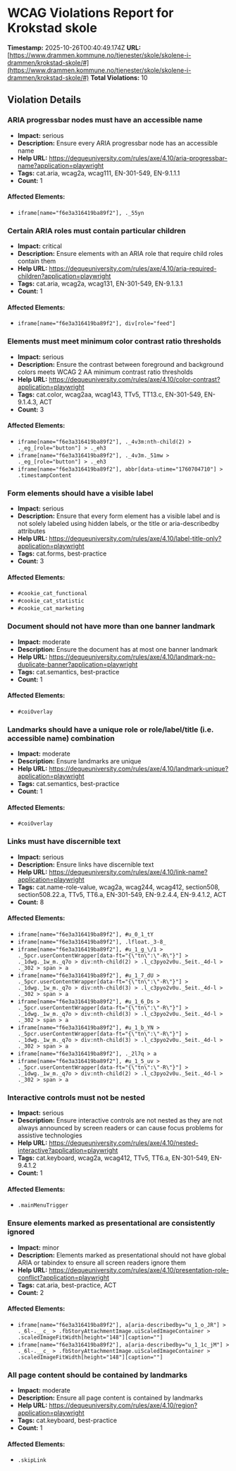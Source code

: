# WCAG Violations Report for Krokstad skole

**Timestamp:** 2025-10-26T00:40:49.174Z
**URL:** [https://www.drammen.kommune.no/tjenester/skole/skolene-i-drammen/krokstad-skole/#](https://www.drammen.kommune.no/tjenester/skole/skolene-i-drammen/krokstad-skole/#)
**Total Violations:** 10

## Violation Details

### ARIA progressbar nodes must have an accessible name

- **Impact:** serious
- **Description:** Ensure every ARIA progressbar node has an accessible name
- **Help URL:** https://dequeuniversity.com/rules/axe/4.10/aria-progressbar-name?application=playwright
- **Tags:** cat.aria, wcag2a, wcag111, EN-301-549, EN-9.1.1.1
- **Count:** 1

#### Affected Elements:

- `iframe[name="f6e3a316419ba89f2"], ._55yn`

### Certain ARIA roles must contain particular children

- **Impact:** critical
- **Description:** Ensure elements with an ARIA role that require child roles contain them
- **Help URL:** https://dequeuniversity.com/rules/axe/4.10/aria-required-children?application=playwright
- **Tags:** cat.aria, wcag2a, wcag131, EN-301-549, EN-9.1.3.1
- **Count:** 1

#### Affected Elements:

- `iframe[name="f6e3a316419ba89f2"], div[role="feed"]`

### Elements must meet minimum color contrast ratio thresholds

- **Impact:** serious
- **Description:** Ensure the contrast between foreground and background colors meets WCAG 2 AA minimum contrast ratio thresholds
- **Help URL:** https://dequeuniversity.com/rules/axe/4.10/color-contrast?application=playwright
- **Tags:** cat.color, wcag2aa, wcag143, TTv5, TT13.c, EN-301-549, EN-9.1.4.3, ACT
- **Count:** 3

#### Affected Elements:

- `iframe[name="f6e3a316419ba89f2"], ._4v3m:nth-child(2) > ._eg_[role="button"] > ._eh3`
- `iframe[name="f6e3a316419ba89f2"], ._4v3m._51mw > ._eg_[role="button"] > ._eh3`
- `iframe[name="f6e3a316419ba89f2"], abbr[data-utime="1760704710"] > .timestampContent`

### Form elements should have a visible label

- **Impact:** serious
- **Description:** Ensure that every form element has a visible label and is not solely labeled using hidden labels, or the title or aria-describedby attributes
- **Help URL:** https://dequeuniversity.com/rules/axe/4.10/label-title-only?application=playwright
- **Tags:** cat.forms, best-practice
- **Count:** 3

#### Affected Elements:

- `#cookie_cat_functional`
- `#cookie_cat_statistic`
- `#cookie_cat_marketing`

### Document should not have more than one banner landmark

- **Impact:** moderate
- **Description:** Ensure the document has at most one banner landmark
- **Help URL:** https://dequeuniversity.com/rules/axe/4.10/landmark-no-duplicate-banner?application=playwright
- **Tags:** cat.semantics, best-practice
- **Count:** 1

#### Affected Elements:

- `#coiOverlay`

### Landmarks should have a unique role or role/label/title (i.e. accessible name) combination

- **Impact:** moderate
- **Description:** Ensure landmarks are unique
- **Help URL:** https://dequeuniversity.com/rules/axe/4.10/landmark-unique?application=playwright
- **Tags:** cat.semantics, best-practice
- **Count:** 1

#### Affected Elements:

- `#coiOverlay`

### Links must have discernible text

- **Impact:** serious
- **Description:** Ensure links have discernible text
- **Help URL:** https://dequeuniversity.com/rules/axe/4.10/link-name?application=playwright
- **Tags:** cat.name-role-value, wcag2a, wcag244, wcag412, section508, section508.22.a, TTv5, TT6.a, EN-301-549, EN-9.2.4.4, EN-9.4.1.2, ACT
- **Count:** 8

#### Affected Elements:

- `iframe[name="f6e3a316419ba89f2"], #u_0_1_tY`
- `iframe[name="f6e3a316419ba89f2"], .lfloat._3-8_`
- `iframe[name="f6e3a316419ba89f2"], #u_1_g_\/1 > ._5pcr.userContentWrapper[data-ft="{\"tn\":\"-R\"}"] > ._1dwg._1w_m._q7o > div:nth-child(2) > .l_c3pyo2v0u._5eit._4d-l > ._302 > span > a`
- `iframe[name="f6e3a316419ba89f2"], #u_1_7_dU > ._5pcr.userContentWrapper[data-ft="{\"tn\":\"-R\"}"] > ._1dwg._1w_m._q7o > div:nth-child(3) > .l_c3pyo2v0u._5eit._4d-l > ._302 > span > a`
- `iframe[name="f6e3a316419ba89f2"], #u_1_6_Ds > ._5pcr.userContentWrapper[data-ft="{\"tn\":\"-R\"}"] > ._1dwg._1w_m._q7o > div:nth-child(3) > .l_c3pyo2v0u._5eit._4d-l > ._302 > span > a`
- `iframe[name="f6e3a316419ba89f2"], #u_1_b_YN > ._5pcr.userContentWrapper[data-ft="{\"tn\":\"-R\"}"] > ._1dwg._1w_m._q7o > div:nth-child(3) > .l_c3pyo2v0u._5eit._4d-l > ._302 > span > a`
- `iframe[name="f6e3a316419ba89f2"], ._2l7q > a`
- `iframe[name="f6e3a316419ba89f2"], #u_1_5_uv > ._5pcr.userContentWrapper[data-ft="{\"tn\":\"-R\"}"] > ._1dwg._1w_m._q7o > div:nth-child(2) > .l_c3pyo2v0u._5eit._4d-l > ._302 > span > a`

### Interactive controls must not be nested

- **Impact:** serious
- **Description:** Ensure interactive controls are not nested as they are not always announced by screen readers or can cause focus problems for assistive technologies
- **Help URL:** https://dequeuniversity.com/rules/axe/4.10/nested-interactive?application=playwright
- **Tags:** cat.keyboard, wcag2a, wcag412, TTv5, TT6.a, EN-301-549, EN-9.4.1.2
- **Count:** 1

#### Affected Elements:

- `.mainMenuTrigger`

### Ensure elements marked as presentational are consistently ignored

- **Impact:** minor
- **Description:** Elements marked as presentational should not have global ARIA or tabindex to ensure all screen readers ignore them
- **Help URL:** https://dequeuniversity.com/rules/axe/4.10/presentation-role-conflict?application=playwright
- **Tags:** cat.aria, best-practice, ACT
- **Count:** 2

#### Affected Elements:

- `iframe[name="f6e3a316419ba89f2"], a[aria-describedby="u_1_o_JR"] > ._6l-.__c_ > .fbStoryAttachmentImage.uiScaledImageContainer > .scaledImageFitWidth[height="148"][caption=""]`
- `iframe[name="f6e3a316419ba89f2"], a[aria-describedby="u_1_1c_jM"] > ._6l-.__c_ > .fbStoryAttachmentImage.uiScaledImageContainer > .scaledImageFitWidth[height="148"][caption=""]`

### All page content should be contained by landmarks

- **Impact:** moderate
- **Description:** Ensure all page content is contained by landmarks
- **Help URL:** https://dequeuniversity.com/rules/axe/4.10/region?application=playwright
- **Tags:** cat.keyboard, best-practice
- **Count:** 1

#### Affected Elements:

- `.skipLink`
